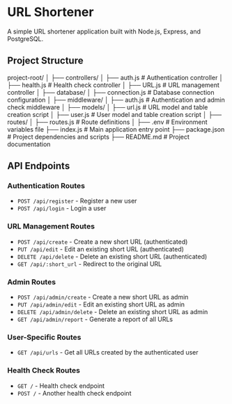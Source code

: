 # URL Shortener

A simple URL shortener application built with Node.js, Express, and PostgreSQL.

## Project Structure

project-root/
│
├── controllers/
│ ├── auth.js # Authentication controller
│ ├── health.js # Health check controller
│ ├── URL.js # URL management controller
│
├── database/
│ ├── connection.js # Database connection configuration
│
├── middleware/
│ ├── auth.js # Authentication and admin check middleware
│
├── models/
│ ├── url.js # URL model and table creation script
│ ├── user.js # User model and table creation script
│
├── routes/
│ ├── routes.js # Route definitions
│
├── .env # Environment variables file
├── index.js # Main application entry point
├── package.json # Project dependencies and scripts
├── README.md # Project documentation


## API Endpoints

### Authentication Routes
- `POST /api/register` - Register a new user
- `POST /api/login` - Login a user

### URL Management Routes
- `POST /api/create` - Create a new short URL (authenticated)
- `PUT /api/edit` - Edit an existing short URL (authenticated)
- `DELETE /api/delete` - Delete an existing short URL (authenticated)
- `GET /api/:short_url` - Redirect to the original URL

### Admin Routes
- `POST /api/admin/create` - Create a new short URL as admin
- `PUT /api/admin/edit` - Edit an existing short URL as admin
- `DELETE /api/admin/delete` - Delete an existing short URL as admin
- `GET /api/admin/report` - Generate a report of all URLs

### User-Specific Routes
- `GET /api/urls` - Get all URLs created by the authenticated user

### Health Check Routes
- `GET /` - Health check endpoint
- `POST /` - Another health check endpoint
